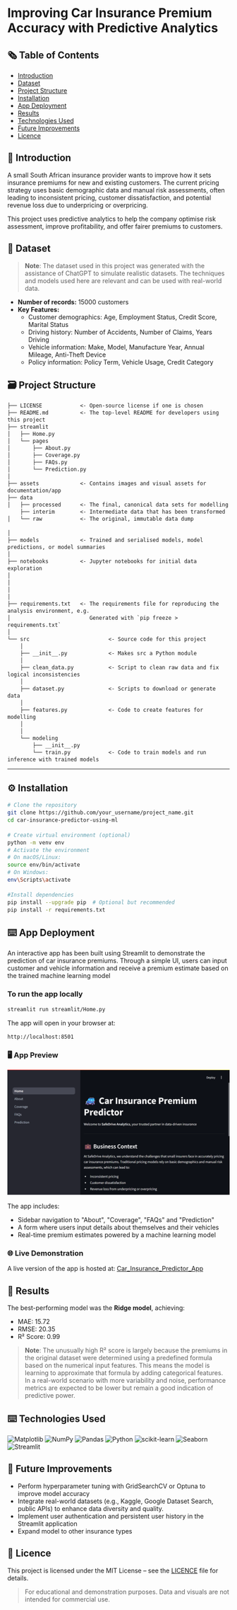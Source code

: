 # Improving Car Insurance Premium Accuracy with Predictive Analytics

## 🗞️ Table of Contents
* [Introduction](#introduction)
* [Dataset](#dataset)
* [Project Structure](#project-structure)
* [Installation](#️-installation)
* [App Deployment](#app-deployment)
* [Results](#results)
* [Technologies Used](#technologies-used)
* [Future Improvements](#future-improvements)
* [Licence](#licence)


## 💭 Introduction <a class="anchor" id="introduction"></a>
A small South African insurance provider wants to improve how it sets insurance premiums for new and existing customers. The current pricing strategy uses basic demographic data and manual risk assessments, often leading to inconsistent pricing, customer dissatisfaction, and potential revenue loss due to underpricing or overpricing. 

This project uses predictive analytics to help the company optimise risk assessment, improve profitability, and offer fairer premiums to customers.


## 📔 Dataset <a class="anchor" id="dataset"></a>
> **Note**: The dataset used in this project was generated with the assistance of ChatGPT to simulate realistic datasets. The techniques and models used here are relevant and can be used with real-world data. 

- **Number of records:** 15000 customers
- **Key Features:** 
    - Customer demographics: Age, Employment Status, Credit Score, Marital Status
    - Driving history: Number of Accidents, Number of Claims, Years Driving
    - Vehicle information: Make, Model, Manufacture Year, Annual Mileage, Anti-Theft Device
    - Policy information: Policy Term, Vehicle Usage, Credit Category


## 🗃️ Project Structure <a class="anchor" id="project-structure"></a>

```
├── LICENSE            <- Open-source license if one is chosen
├── README.md          <- The top-level README for developers using this project
├── streamlit
│   ├── Home.py             
│   └── pages  
│       ├── About.py
│       ├── Coverage.py
│       ├── FAQs.py
│       └── Prediction.py    
│
├── assets             <- Contains images and visual assets for documentation/app
├── data
│   ├── processed      <- The final, canonical data sets for modelling
    ├── interim        <- Intermediate data that has been transformed
│   └── raw            <- The original, immutable data dump

│
├── models             <- Trained and serialised models, model predictions, or model summaries
│
├── notebooks          <- Jupyter notebooks for initial data exploration
│                         
│                      
│
│
├── requirements.txt   <- The requirements file for reproducing the analysis environment, e.g.
│                         Generated with `pip freeze > requirements.txt`
│
└── src                         <- Source code for this project
    │
    ├── __init__.py             <- Makes src a Python module
    │
    ├── clean_data.py           <- Script to clean raw data and fix logical inconsistencies
    │
    ├── dataset.py              <- Scripts to download or generate data
    │
    ├── features.py             <- Code to create features for modelling
    │    
    │    
    └── modeling                
        ├── __init__.py        
        └── train.py            <- Code to train models and run inference with trained models
```

--------
## ⚙️ Installation <a class="anchor" id="installation"></a>

```bash
# Clone the repository
git clone https://github.com/your_username/project_name.git 
cd car-insurance-predictor-using-ml

# Create virtual environment (optional)
python -m venv env
# Activate the environment
# On macOS/Linux:
source env/bin/activate
# On Windows:
env\Scripts\activate

#Install dependencies
pip install --upgrade pip  # Optional but recommended
pip install -r requirements.txt
```


## ⌨️ App Deployment <a class="anchor" id="app-deployment"></a>

An interactive app has been built using Streamlit to demonstrate the prediction of car insurance premiums. Through a simple UI, users can input customer and vehicle information and receive a premium estimate based on the trained machine learning model

### To run the app locally

```bash
streamlit run streamlit/Home.py
```

The app will open in your browser at: 

```plaintext
http://localhost:8501
```

### 🖥️ App Preview

![App Screenshot](assets/homepage.png)

The app includes:
- Sidebar navigation to "About", "Coverage", "FAQs" and "Prediction"
- A form where users input details about themselves and their vehicles
- Real-time premium estimates powered by a machine learning model

### 🌐 Live Demonstration

A live version of the app is hosted at: [Car_Insurance_Predictor_App](https://car-insurance-premium-predictor.streamlit.app/prediction)




## 🤖 Results <a class="anchor" id="results"></a>
The best-performing model was the **Ridge model**, achieving:
- MAE: 15.72
- RMSE: 20.35
- R² Score: 0.99

> **Note**: The unusually high R² score is largely because the premiums in the original dataset were determined using a predefined formula based on the numerical input features. This means the model is learning to approximate that formula by adding categorical features. In a real-world scenario with more variability and noise, performance metrics are expected to be lower but remain a good indication of predictive power. 


## ⌨️ Technologies Used <a class="anchor" id="technologies-used"></a>
![Matplotlib](https://img.shields.io/badge/Matplotlib-%23ffffff.svg?style=for-the-badge&logo=Matplotlib&logoColor=black) ![NumPy](https://img.shields.io/badge/numpy-%23013243.svg?style=for-the-badge&logo=numpy&logoColor=white) ![Pandas](https://img.shields.io/badge/pandas-%23150458.svg?style=for-the-badge&logo=pandas&logoColor=white) ![Python](https://img.shields.io/badge/python-3670A0?style=for-the-badge&logo=python&logoColor=ffdd54) ![scikit-learn](https://img.shields.io/badge/scikit--learn-%23F7931E.svg?style=for-the-badge&logo=scikit-learn&logoColor=white) ![Seaborn](https://img.shields.io/badge/Seaborn-4c72b0?style=for-the-badge&logo=python&logoColor=white) ![Streamlit](https://img.shields.io/badge/Streamlit-FF4B4B?style=for-the-badge&logo=Streamlit&logoColor=white) 


## 🧪 Future Improvements <a class="anchor" id="future-improvements"></a>
- Perform hyperparameter tuning with GridSearchCV or Optuna to improve model accuracy
- Integrate real-world datasets (e.g., Kaggle, Google Dataset Search, public APIs) to enhance data diversity and quality.
- Implement user authentication and persistent user history in the Streamlit application
- Expand model to other insurance types


## 📜 Licence <a class="anchor" id="license"></a>
This project is licensed under the MIT License – see the [LICENCE](./LICENCE) file for details.

> For educational and demonstration purposes. Data and visuals are not intended for commercial use.


